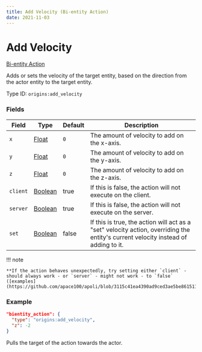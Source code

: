 ```yaml
---
title: Add Velocity (Bi-entity Action)
date: 2021-11-03
---
```


# Add Velocity

[Bi-entity Action](../bientity_actions.md)

Adds or sets the velocity of the target entity, based on the direction from the actor entity to the target entity.

Type ID: `origins:add_velocity`

### Fields

Field  | Type | Default | Description
-------|------|---------|-------------
`x` | [Float](../data_types/float.md) | `0` | The amount of velocity to add on the x-axis.
`y` | [Float](../data_types/float.md) | `0` | The amount of velocity to add on the y-axis.
`z` | [Float](../data_types/float.md) | `0` | The amount of velocity to add on the z-axis.
`client` | [Boolean](../data_types/boolean.md) | true | If this is false, the action will not execute on the client.
`server` | [Boolean](../data_types/boolean.md) | true | If this is false, the action will not execute on the server.
`set` | [Boolean](../data_types/boolean.md) | false | If this is true, the action will act as a "set" velocity action, overriding the entity's current velocity instead of adding to it.

!!! note

	**If the action behaves unexpectedly, try setting either `client` - should always work - or `server` - might not work - to `false` ([examples](https://github.com/apace100/apoli/blob/3115c41ea4390ad9ced3ae5be86151131accc36f/testdata/apoli/powers/add_velocity.json)).**

### Example
```json
"bientity_action": {
  "type": "origins:add_velocity",
  "z": -2
}
```
Pulls the target of the action towards the actor.
